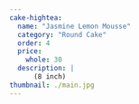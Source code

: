 ```yaml
---
cake-hightea:
  name: "Jasmine Lemon Mousse"
  category: "Round Cake"
  order: 4
  price:
    whole: 30
  description: |
      (8 inch)
thumbnail: ./main.jpg
---
```

